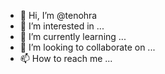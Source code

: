 - 👋 Hi, I’m @tenohra
- 👀 I’m interested in ...
- 🌱 I’m currently learning ...
- 💞️ I’m looking to collaborate on ...
- 📫 How to reach me ...

<!---
tenohra/tenohra is a ✨ special ✨ repository because its `README.md` (this file) appears on your GitHub profile.
You can click the Preview link to take a look at your changes.
--->
